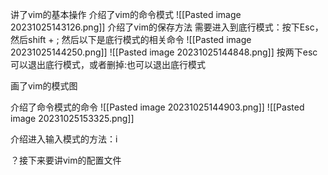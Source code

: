 讲了vim的基本操作
	介绍了vim的命令模式
	![[Pasted image 20231025143126.png]]
	介绍了vim的保存方法
		需要进入到底行模式：按下Esc，然后shift + ;
		然后以下是底行模式的相关命令
			![[Pasted image 20231025144250.png]]
			![[Pasted image 20231025144848.png]]
			按两下esc可以退出底行模式，或者删掉:也可以退出底行模式
	
画了vim的模式图

介绍了命令模式的命令
	![[Pasted image 20231025144903.png]]
	![[Pasted image 20231025153325.png]]

介绍进入输入模式的方法：i


？接下来要讲vim的配置文件